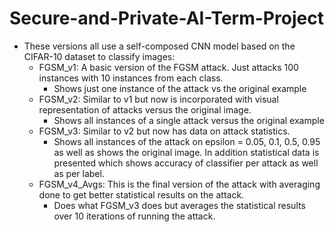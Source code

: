 # Secure-and-Private-AI-Term-Project
- These versions all use a self-composed CNN model based on the CIFAR-10 dataset to classify images:
  - FGSM_v1: A basic version of the FGSM attack. Just attacks 100 instances with 10 instances from each class. 
    - Shows just one instance of the attack vs the original example
  - FGSM_v2: Similar to v1 but now is incorporated with visual representation of attacks versus the original image. 
    - Shows all instances of a single attack versus the original example
  - FGSM_v3: Similar to v2 but now has data on attack statistics.
    - Shows all instances of the attack on epsilon = 0.05, 0.1, 0.5, 0.95 as well as shows the original image. In addition statistical data is presented which shows accuracy of classifier per attack as well as per label.
  - FGSM_v4_Avgs: This is the final version of the attack with averaging done to get better statistical results on the attack.
    - Does what FGSM_v3 does but averages the statistical results over 10 iterations of running the attack.
